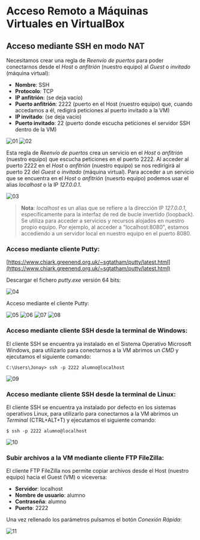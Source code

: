 # Acceso Remoto a Máquinas Virtuales en VirtualBox

## Acceso mediante SSH en modo NAT

Necesitamos crear una regla de _Reenvío de puertos_ para poder conectarnos desde el _Host_ o _anfitrión_ (nuestro equipo) al _Guest_ o _invitado_ (máquina virtual):
* __Nombre__: SSH
* __Protocolo__: TCP
* __IP anfitrión__: (se deja vacío)
* __Puerto anfitrión__: 2222 (puerto en el Host (nuestro equipo) que, cuando accedamos a él, redigirá peticiones al puerto invitado a la VM)
* __IP invitado__: (se deja vacío)
* __Puerto invitado__: 22 (puerto donde escucha peticiones el servidor SSH dentro de la VM)

![][01]
![][02]

Esta regla de _Reenvío de puertos_ crea un servicio en el _Host_ o _anfitrión_ (nuestro equipo) que escucha peticiones en el puerto 2222. Al acceder al puerto 2222 en el _Host_ o _anfitrión_ (nuestro equipo) se nos redirigirá al puerto 22 del _Guest_ o _invitado_ (máquina virtual). Para acceder a un servicio que se encuentra en el _Host_ o _anfitrión_ (nuesrto equipo) podemos usar el alias _localhost_ o la IP _127.0.0.1_.

![][03]

> __Nota__: _localhost_ es un alias que se refiere a la dirección IP _127.0.0.1_, específicamente para la interfaz de red de bucle invertido (loopback). Se utiliza para acceder a servicios y recursos alojados en nuestro propio equipo. Por ejemplo, al acceder a "localhost:8080", estamos accediendo a un servidor local en nuestro equipo en el puerto 8080.

### Acceso mediante cliente Putty:

[https://www.chiark.greenend.org.uk/~sgtatham/putty/latest.html](https://www.chiark.greenend.org.uk/~sgtatham/putty/latest.html)

Descargar el fichero _putty.exe_ versión 64 bits:

![][04]

Acceso mediante el cliente Putty:

![][05]
![][06]
![][07]
![][08]

### Acceso mediante cliente SSH desde la terminal de Windows:

El cliente SSH se encuentra ya instalado en el Sistema Operativo Microsoft Windows, para utilizarlo para conectarnos a la VM abrimos un _CMD_ y ejecutamos el siguiente comando:

```
C:\Users\Jonay> ssh -p 2222 alumno@localhost
```

![][09]

### Acceso mediante cliente SSH desde la terminal de Linux:

El cliente SSH se encuentra ya instalado  por defecto en los sistemas operativos Linux, para utilizarlo para conectarnos a la VM abrimos un _Terminal_ (CTRL+ALT+T) y ejecutamos el siguiente comando:

```
$ ssh -p 2222 alumno@localhost
```

![][10]

### Subir archivos a la VM mediante cliente FTP FileZilla:

El cliente FTP FileZilla nos permite copiar archivos desde el Host (nuestro equipo) hacia el Guest (VM) o viceversa:

* __Servidor__: localhost
* __Nombre de usuario__: alumno
* __Contraseña__: alumno
* __Puerto__: 2222

Una vez rellenado los parámetros pulsamos el botón _Conexión Rápida_:

![][11]

[01]: ./img/ssh-nat-access/vm-nat01.png "01"
[02]: ./img/ssh-nat-access/vm-nat02.png "02"
[03]: ./img/ssh-nat-access/vm-nat03.png "03"
[04]: ./img/ssh-nat-access/putty-ssh-client01.png "04"
[05]: ./img/ssh-nat-access/putty-ssh-client02.png "05"
[06]: ./img/ssh-nat-access/putty-ssh-client03.png "06"
[07]: ./img/ssh-nat-access/putty-ssh-client04.png "07"
[08]: ./img/ssh-nat-access/putty-ssh-client05.png "08"
[09]: ./img/ssh-nat-access/windows-ssh-client01.png "09"
[10]: ./img/ssh-nat-access/linux-ssh-client01.png "10"
[11]: ./img/ssh-nat-access/filezilla-client01.png "11"
